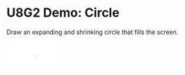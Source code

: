 U8G2 Demo: Circle
=================

Draw an expanding and shrinking circle that fills the screen.

![Circle](circle.gif)
